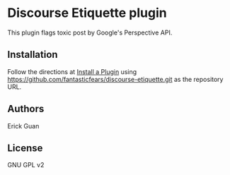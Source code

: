 # Discourse Etiquette plugin
This plugin flags toxic post by Google's Perspective API.

## Installation

Follow the directions at [Install a Plugin](https://meta.discourse.org/t/install-a-plugin/19157) using https://github.com/fantasticfears/discourse-etiquette.git as the repository URL.

## Authors

Erick Guan

## License

GNU GPL v2
